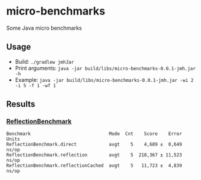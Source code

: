 # micro-benchmarks
Some Java micro benchmarks

## Usage

* Build: `./gradlew jmhJar`
* Print arguments: `java -jar build/libs/micro-benchmarks-0.0.1-jmh.jar -h`
* Example: `java -jar build/libs/micro-benchmarks-0.0.1-jmh.jar -wi 2 -i 5 -f 1 -wf 1`

## Results

### [ReflectionBenchmark](src/jmh/java/reflection/ReflectionBenchmark.java)

```
Benchmark                             Mode  Cnt    Score    Error  Units
ReflectionBenchmark.direct            avgt    5    4,689 ±  0,649  ns/op
ReflectionBenchmark.reflection        avgt    5  218,367 ± 11,523  ns/op
ReflectionBenchmark.reflectionCached  avgt    5   11,723 ±  4,839  ns/op
```
